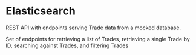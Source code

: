 # Elasticsearch
REST API with endpoints serving Trade data from a mocked database.

Set of endpoints for retrieving a list of Trades, retrieving a single Trade by ID, searching against Trades, and filtering Trades
